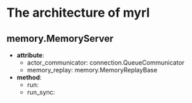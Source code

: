 # The architecture of myrl




## memory.MemoryServer
- **attribute**:
  - actor_communicator: connection.QueueCommunicator 
  - memory_replay: memory.MemoryReplayBase
- **method**:
  - run: 
  - run_sync:


   